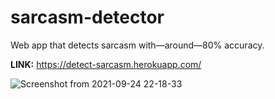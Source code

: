 # sarcasm-detector

Web app that detects sarcasm with—around—80% accuracy.

**LINK:** https://detect-sarcasm.herokuapp.com/


![Screenshot from 2021-09-24 22-18-33](https://user-images.githubusercontent.com/54068868/134710051-ca7ae8ac-e86a-4b31-8f9b-4b6a671787e5.png)
